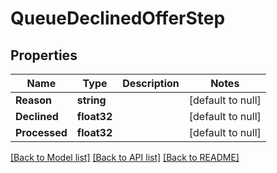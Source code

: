 # QueueDeclinedOfferStep

## Properties
Name | Type | Description | Notes
------------ | ------------- | ------------- | -------------
**Reason** | **string** |  | [default to null]
**Declined** | **float32** |  | [default to null]
**Processed** | **float32** |  | [default to null]

[[Back to Model list]](../README.md#documentation-for-models) [[Back to API list]](../README.md#documentation-for-api-endpoints) [[Back to README]](../README.md)


